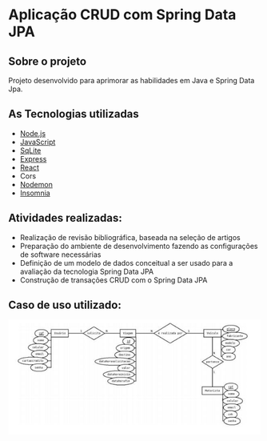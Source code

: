 # Aplicação CRUD com Spring Data JPA 
<h2>Sobre o projeto</h2>
<p>Projeto desenvolvido para aprimorar as habilidades em Java e Spring Data Jpa.</p>
<h2>As Tecnologias utilizadas</h2>
<ul>
<li><a href="https://nodejs.org/">Node.js</a></li>
<li><a href="https://www.javascript.com/">JavaScript</a></li>
<li><a href="https://www.npmjs.com/package/sqlite3">SqLite</a></li>
<li><a href="https://expressjs.com/pt-br/">Express</a></li>
<li><a href="https://pt-br.reactjs.org/">React</a></li>
<li>Cors</li>
<li><a href="https://www.npmjs.com/package/nodemon">Nodemon</a></li>
<li><a href="https://insomnia.rest/">Insomnia</a></li>

</ul>
<h2>Atividades realizadas:</h2>
<ul>
<li>Realização de revisão bibliográfica, baseada na seleção de artigos</li>
<li>Preparação do ambiente de desenvolvimento fazendo as configurações de software necessárias</li>
<li>Definição de um modelo de dados conceitual a ser usado para a avaliação da tecnologia Spring Data JPA</li>
<li>Construção de transações CRUD com o Spring Data JPA</li>
</ul>
<h2>Caso de uso utilizado:</h2>
<p align="center"><img src="https://github.com/LuandaRezende/ic-spring-data-jpa/blob/master/src/main/resources/modelo-caso-de-uso.JPG"></p>



